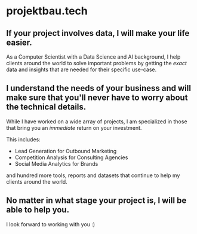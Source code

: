 # projektbau.tech
## If your project involves data, I will make your life easier.

As a Computer Scientist with a Data Science and AI background, I help clients around the world to solve important problems by getting the *exact* data and insights that are needed for their specific use-case.

## I understand the needs of your business and will make sure that you'll never have to worry about the technical details.

While I have worked on a wide array of projects, I am specialized in those that bring you an *immediate* return on your investment.

This includes:
- Lead Generation for Outbound Marketing
- Competition Analysis for Consulting Agencies
- Social Media Analytics for Brands

and hundred more tools, reports and datasets that continue to help my clients around the world.

## No matter in what stage your project is, I will be able to help you.


I look forward to working with you :)


